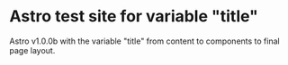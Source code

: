 # Astro test site for variable "title"

Astro v1.0.0b with the variable "title" from content to components to final page layout.
